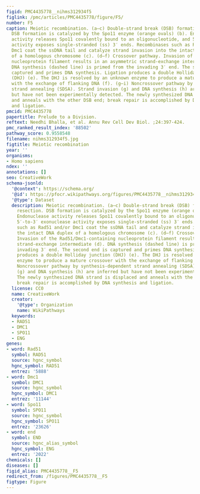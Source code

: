 ```yaml
---
figid: PMC4435778__nihms312934f5
figlink: /pmc/articles/PMC4435778/figure/F5/
number: F5
caption: Meiotic recombination. (a–c) Double-strand break (DSB) formation and resection.
  DSB formation is catalyzed by the Spo11 enzyme (orange ovals) (b). Endonuclease
  activity releases Spo11 covalently bound to an oligonucleotide, and 5′-to-3′ exonuclease
  activity exposes single-stranded (ss) 3′ ends. Recombinases such as Rad51 and/or
  Dmc1 coat the ssDNA tail and catalyze strand invasion into the intact DNA duplex
  of a homologous chromosome (c). (d–f) Crossover pathway. Invasion of the Rad51/Dmc1-containing
  nucleoprotein filament results in an asymmetric strand-exchange intermediate (d).
  DNA synthesis (dashed line) is primed from the invading 3′ end. The second end is
  captured and primes DNA synthesis. Ligation produces a double Holliday junction
  (DHJ) (e). The DHJ is resolved by an unknown enzyme to produce a mature crossover
  with the exchange of flanking DNA (f). (g–i) Noncrossover pathway by synthesis-dependent
  strand annealing (SDSA). Strand invasion (g) and DNA synthesis (h) are inferred
  but have not been experimentally detected. The newly synthesized DNA strand is displaced
  and anneals with the other DSB end; break repair is accomplished by DNA synthesis
  and ligation.
pmcid: PMC4435778
papertitle: Prelude to a Division.
reftext: Needhi Bhalla, et al. Annu Rev Cell Dev Biol. ;24:397-424.
pmc_ranked_result_index: '88502'
pathway_score: 0.9558548
filename: nihms312934f5.jpg
figtitle: Meiotic recombination
year: ''
organisms:
- Homo sapiens
ndex: ''
annotations: []
seo: CreativeWork
schema-jsonld:
  '@context': https://schema.org/
  '@id': https://pfocr.wikipathways.org/figures/PMC4435778__nihms312934f5.html
  '@type': Dataset
  description: Meiotic recombination. (a–c) Double-strand break (DSB) formation and
    resection. DSB formation is catalyzed by the Spo11 enzyme (orange ovals) (b).
    Endonuclease activity releases Spo11 covalently bound to an oligonucleotide, and
    5′-to-3′ exonuclease activity exposes single-stranded (ss) 3′ ends. Recombinases
    such as Rad51 and/or Dmc1 coat the ssDNA tail and catalyze strand invasion into
    the intact DNA duplex of a homologous chromosome (c). (d–f) Crossover pathway.
    Invasion of the Rad51/Dmc1-containing nucleoprotein filament results in an asymmetric
    strand-exchange intermediate (d). DNA synthesis (dashed line) is primed from the
    invading 3′ end. The second end is captured and primes DNA synthesis. Ligation
    produces a double Holliday junction (DHJ) (e). The DHJ is resolved by an unknown
    enzyme to produce a mature crossover with the exchange of flanking DNA (f). (g–i)
    Noncrossover pathway by synthesis-dependent strand annealing (SDSA). Strand invasion
    (g) and DNA synthesis (h) are inferred but have not been experimentally detected.
    The newly synthesized DNA strand is displaced and anneals with the other DSB end;
    break repair is accomplished by DNA synthesis and ligation.
  license: CC0
  name: CreativeWork
  creator:
    '@type': Organization
    name: WikiPathways
  keywords:
  - RAD51
  - DMC1
  - SPO11
  - ENG
genes:
- word: Rad51
  symbol: RAD51
  source: hgnc_symbol
  hgnc_symbol: RAD51
  entrez: '5888'
- word: Dmc1
  symbol: DMC1
  source: hgnc_symbol
  hgnc_symbol: DMC1
  entrez: '11144'
- word: Spo11
  symbol: SPO11
  source: hgnc_symbol
  hgnc_symbol: SPO11
  entrez: '23626'
- word: end
  symbol: END
  source: hgnc_alias_symbol
  hgnc_symbol: ENG
  entrez: '2022'
chemicals: []
diseases: []
figid_alias: PMC4435778__F5
redirect_from: /figures/PMC4435778__F5
figtype: Figure
---
```

